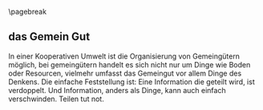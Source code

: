 \pagebreak
## das Gemein Gut

In einer Kooperativen Umwelt ist die Organisierung von Gemeingütern möglich, bei gemeingütern handelt es sich nicht nur um Dinge wie Boden oder Resourcen, vielmehr umfasst das Gemeingut vor allem Dinge des Denkens. Die einfache Feststellung ist: Eine Information die geteilt wird, ist verdoppelt. Und Information, anders als Dinge, kann auch einfach verschwinden. Teilen tut not.  

